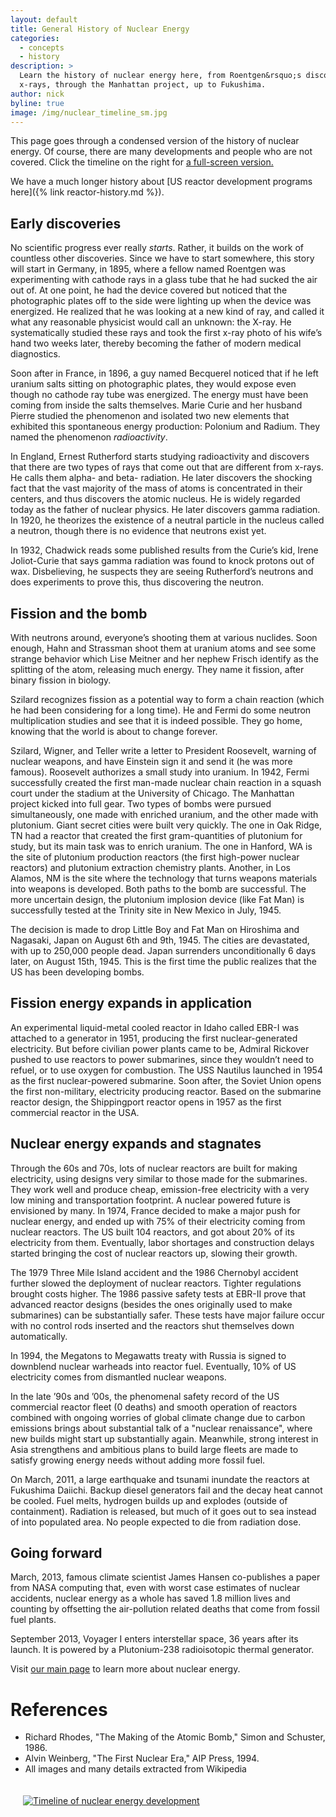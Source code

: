 ```yaml
---
layout: default
title: General History of Nuclear Energy
categories:
  - concepts
  - history
description: >
  Learn the history of nuclear energy here, from Roentgen&rsquo;s discovery of
  x-rays, through the Manhattan project, up to Fukushima.
author: nick
byline: true
image: /img/nuclear_timeline_sm.jpg
---
```


<div class="row">
<div class="col-md-6" markdown="1">

This page goes through a condensed version of the history of nuclear energy. Of course, there are
many developments and people who are not covered.
Click the timeline on the right for <a href="{% link nuclear-timeline.md %}">a full-screen version. </a>

We have a much longer history about [US reactor development programs here]({%
link reactor-history.md %}).

## Early discoveries

No scientific progress ever really _starts_. Rather, it builds on the work of
countless other discoveries. Since we have to start somewhere, this story will
start in Germany, in 1895, where a fellow named Roentgen was experimenting with
cathode rays in a glass tube that he had sucked the air out of. At one point, he
had the device covered but noticed that the photographic plates off to the side
were lighting up when the device was energized. He realized that he was looking
at a new kind of ray, and called it what any reasonable physicist would call an
unknown: the X-ray. He systematically studied these rays and took the first
x-ray photo of his wife&rsquo;s hand two weeks later, thereby becoming the
father of modern medical diagnostics.

Soon after in France, in 1896, a guy named Becquerel noticed that if he left
uranium salts sitting on photographic plates, they would expose even though no
cathode ray tube was energized. The energy must have been coming from inside the
salts themselves. Marie Curie and her husband Pierre studied the phenomenon and
isolated two new elements that exhibited this spontaneous energy production:
Polonium and Radium. They named the phenomenon _radioactivity_.

In England, Ernest Rutherford starts studying radioactivity and discovers that
there are two types of rays that come out that are different from x-rays. He
calls them alpha- and beta- radiation. He later discovers the shocking fact that
the vast majority of the mass of atoms is concentrated in their centers, and
thus discovers the atomic nucleus. He is widely regarded today as the father of
nuclear physics. He later discovers gamma radiation. In 1920, he theorizes the
existence of a neutral particle in the nucleus called a neutron, though there is
no evidence that neutrons exist yet.

In 1932, Chadwick reads some published results from the Curie&rsquo;s kid, Irene
Joliot-Curie that says gamma radiation was found to knock protons out of wax.
Disbelieving, he suspects they are seeing Rutherford&rsquo;s neutrons and does
experiments to prove this, thus discovering the neutron.

## Fission and the bomb

With neutrons around, everyone&rsquo;s shooting them at various nuclides. Soon
enough, Hahn and Strassman shoot them at uranium atoms and see some strange
behavior which Lise Meitner and her nephew Frisch identify as the splitting of
the atom, releasing much energy. They name it fission, after binary fission in
biology.

Szilard recognizes fission as a potential way to form a chain reaction (which he
had been considering for a long time). He and Fermi do some neutron
multiplication studies and see that it is indeed possible. They go home, knowing
that the world is about to change forever.

Szilard, Wigner, and Teller write a letter to President Roosevelt, warning of
nuclear weapons, and have Einstein sign it and send it (he was more famous).
Roosevelt authorizes a small study into uranium. In 1942, Fermi successfully
created the first man-made nuclear chain reaction in a squash court under the
stadium at the University of Chicago. The Manhattan project kicked into full
gear. Two types of bombs were pursued simultaneously, one made with enriched
uranium, and the other made with plutonium. Giant secret cities were built very
quickly. The one in Oak Ridge, TN had a reactor that created the first
gram-quantities of plutonium for study, but its main task was to enrich uranium.
The one in Hanford, WA is the site of plutonium production reactors (the first
high-power nuclear reactors) and plutonium extraction chemistry plants. Another,
in Los Alamos, NM is the site where the technology that turns weapons materials
into weapons is developed. Both paths to the bomb are successful. The more
uncertain design, the plutonium implosion device (like Fat Man) is successfully
tested at the Trinity site in New Mexico in July, 1945.

The decision is made to drop Little Boy and Fat Man on Hiroshima and Nagasaki,
Japan on August 6th and 9th, 1945. The cities are devastated, with up to 250,000
people dead. Japan surrenders unconditionally 6 days later, on August 15th, 1945. This is the first time the public realizes that the US has been developing
bombs.

## Fission energy expands in application

An experimental liquid-metal cooled reactor in Idaho called EBR-I was attached
to a generator in 1951, producing the first nuclear-generated electricity. But
before civilian power plants came to be, Admiral Rickover pushed to use reactors
to power submarines, since they wouldn&rsquo;t need to refuel, or to use oxygen
for combustion. The USS Nautilus launched in 1954 as the first nuclear-powered
submarine. Soon after, the Soviet Union opens the first non-military,
electricity producing reactor. Based on the submarine reactor design, the
Shippingport reactor opens in 1957 as the first commercial reactor in the USA.

## Nuclear energy expands and stagnates

Through the 60s and 70s, lots of nuclear reactors are built for making
electricity, using designs very similar to those made for the submarines. They
work well and produce cheap, emission-free electricity with a very low mining
and transportation footprint. A nuclear powered future is envisioned by many. In
1974, France decided to make a major push for nuclear energy, and ended up with
75% of their electricity coming from nuclear reactors. The US built 104
reactors, and got about 20% of its electricity from them. Eventually, labor
shortages and construction delays started bringing the cost of nuclear reactors
up, slowing their growth.

The 1979 Three Mile Island accident and the 1986 Chernobyl accident further
slowed the deployment of nuclear reactors. Tighter regulations brought costs
higher. The 1986 passive safety tests at EBR-II prove that advanced reactor
designs (besides the ones originally used to make submarines) can be
substantially safer. These tests have major failure occur with no control rods
inserted and the reactors shut themselves down automatically.

In 1994, the Megatons to Megawatts treaty with Russia is signed to downblend
nuclear warheads into reactor fuel. Eventually, 10% of US electricity comes from
dismantled nuclear weapons.

In the late &rsquo;90s and &rsquo;00s, the phenomenal safety record of the US commercial reactor fleet (0 deaths) and smooth operation of reactors
combined with ongoing worries of global climate change due to carbon emissions brings about substantial talk of a &quot;nuclear renaissance&quot;,
where new builds might start up substantially again. Meanwhile, strong interest in Asia strengthens and ambitious plans to build large fleets
are made to satisfy growing energy needs without adding more fossil fuel.

On March, 2011, a large earthquake and tsunami inundate the reactors at Fukushima Daiichi. Backup diesel generators fail and the decay heat
cannot be cooled. Fuel melts, hydrogen builds up and explodes (outside of containment). Radiation is released, but much of it goes out to sea
instead of into populated area. No people expected to die from radiation dose.

## Going forward

March, 2013, famous climate scientist James Hansen co-publishes a paper from NASA computing that, even with worst case estimates of nuclear accidents,
nuclear energy as a whole has saved 1.8 million lives and counting by offsetting the air-pollution related deaths that come from fossil fuel plants.

September 2013, Voyager I enters interstellar space, 36 years after its launch. It is powered by a Plutonium-238 radioisotopic thermal generator.

<p>Visit <a href="">our main page</a> to learn more about nuclear energy.</p>

<h1>References</h1>
<ul>
<li>Richard Rhodes, &quot;The Making of the Atomic Bomb,&quot; Simon and Schuster, 1986.</li>
<li>Alvin Weinberg, &quot;The First Nuclear Era,&quot; AIP Press, 1994.</li>
<li>All images and many details extracted from Wikipedia</li>
</ul>

</div>
<div class="col-md-6">
<a href="{% link nuclear-timeline.md %}"><img  class="img-fluid" style="padding:20px;" src="/img/nuclear_timeline_right_skinny.png" alt="Timeline of nuclear energy development" title="Timeline of nuclear energy development"/></a></div>

</div>
<div id="transcript" style="display:none">
1895 Roentgen discovers X-rays
1898 The Curies identify 2 radioactive
nuclides, coin term "radioactive"
1899 Rutherford distinguishes alpha and
beta radiation and discovers half-life
1909 Rutherford discovers that most
mass is concentrated in a small nucleus
1920 Rutherford theorizes a "neutron"
1935 Chadwick identifies neutrons
1938 Hann and Strassman split uranium
atoms with neutrons, Meitner and Frisch
explain what's happening and name it "fission"
1939 Fermi and Szilard measure neutron
multiplication, conclude that a nuclear chain
reaction is possible
1939 Szilard, Wigner, and Teller convince
Einstein to sign a letter warning Roosevelt of
possibility of nuclear weapons
1939 Roosevelt authorizes creation of
Advisory Committee on Uranium, begins US
nuclear bomb effort (though not vigorously)
1896 Becquerel discovers rays emitted
spontaneously from uranium salts
1942 Fermi achieves first nuclear chain
reaction in a squash court at U. of Chicago.
Manhattan project in full swing. Secret cities
are built in Oak Ridge TN (to enrich uranium),
Hanford WA (to produce plutonium), and Los
Alamos NM (to design and assemble bomb)
July 1945 The world's first nuclear weapon
test, the Trinity shot, is successful
Aug 6 & 9, 1945 Atomic bombs Little Boy
and Fat Man dropped on Japanese cities,
Hiroshima and Nagasaki. Up to 240,000
people died.
1951 EBR-1 reactor is the first to generate
electricity in Arco, ID
1954 Obninsk reactor in the Soviet Union
becomes the first commercial nuclear
power plant
1957 Shippingport reactor begins
operation, first commercial nuclear power
1974 French Prime Minister Messmer
launches huge nuclear power program in
response to oil crisis. In 2004, 75% of France's
electricity is nuclear
1954 USS Nautilus launches, the first
nuclear-powered submarine
Aug 15, 1945 Japan surrenders
unconditionally, ending WWII.
1953 Eisenhower gives Atoms for Peace
speech, launching civilian program
1986 Chernobyl reactor suffers a large power
excursion resulting in the release of large
amounts of radiation. 50+ firefighters die, up to
4000 civilians estimated to die of early cancer
1986 EBR-II reactor demonstrates that
advanced, sodium cooled reactors can passively
shut down without backup systems
2011 4 reactors at Fukushima Daiichi lose
backup generators due to tsunami and suffer
core meltdowns, hydrogen explosions.
Radiation release estimated 10-30% of
Chernobyl. Zero people's health affected by
dose, but land is evacuated
1979 Three Mile Island reactor suffers a
partial meltdown. Radiation largely contained
Created by whatisnuclear.com, Oct. 2013
2004 After decades of electricity generation
with no deaths in the US, a Nuclear
Renaissance discussed, with talks of more
reactor builds to offset carbon emissions
2013 Climate guru James Hansen publishes
paper claiming nuclear has saved 1.8 million
lives total (including worst-case estimates for
all accidents) by offsetting air-pollution related
deaths
1994 Megatons to Megawatts program
started, turns 20,000 nuclear weapons into
electricity. By 2000, ~10% of US electricity
comes from dismantled Russian warheads
2013 Voyager I enters interstellar space after
traveling the solar system for 36 years. It is
powered by a Plutonium-238 radioisotopic
thermal generator
</div>
